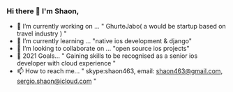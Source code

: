 ### Hi there 👋 I'm Shaon, 



- 🔭 I’m currently working on ... " GhurteJabo( a would be startup based on travel industry ) " 
- 🌱 I’m currently learning ... "native ios development & django"
- 👯 I’m looking to collaborate on ... "open source ios projects"
- 🥅 2021 Goals... " Gaining skills to be recognised as a senior ios developer with cloud experience "
- 📫 How to reach me... " skype:shaon463, email: shaon463@gmail.com, sergio.shaon@icloud.com "

